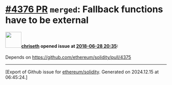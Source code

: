 # [\#4376 PR](https://github.com/ethereum/solidity/pull/4376) `merged`: Fallback functions have to be external

#### <img src="https://avatars.githubusercontent.com/u/9073706?v=4" width="50">[chriseth](https://github.com/chriseth) opened issue at [2018-06-28 20:35](https://github.com/ethereum/solidity/pull/4376):

Depends on https://github.com/ethereum/solidity/pull/4375




-------------------------------------------------------------------------------



[Export of Github issue for [ethereum/solidity](https://github.com/ethereum/solidity). Generated on 2024.12.15 at 06:45:24.]
